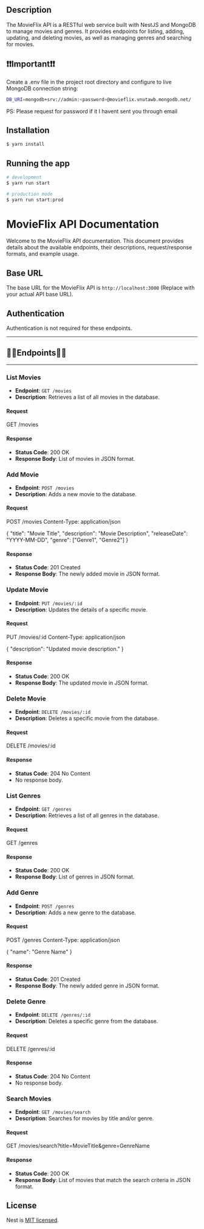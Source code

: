 
## Description

The MovieFlix API is a RESTful web service built with NestJS and MongoDB to manage movies and genres. It provides endpoints for listing, adding, updating, and deleting movies, as well as managing genres and searching for movies.

##   ❗❗Important❗❗

Create a .env file in the project root directory and configure to live MongoDB connection string: 

```bash
DB_URI=mongodb+srv://admin:<password>@movieflix.vnutawb.mongodb.net/
```
PS: Please request for password if it I havent sent you through email

## Installation

```bash
$ yarn install
```

## Running the app

```bash
# development
$ yarn run start

# production mode
$ yarn run start:prod
```


# MovieFlix API Documentation

Welcome to the MovieFlix API documentation. This document provides details about the available endpoints, their descriptions, request/response formats, and example usage.

## Base URL

The base URL for the MovieFlix API is `http://localhost:3000` (Replace with your actual API base URL).

## Authentication

Authentication is not required for these endpoints.

---
## 🔌🔌Endpoints🔌🔌
---

### List Movies

- **Endpoint**: `GET /movies`
- **Description**: Retrieves a list of all movies in the database.

#### Request
GET /movies

#### Response

- **Status Code**: 200 OK
- **Response Body**: List of movies in JSON format.





### Add Movie

- **Endpoint**: `POST /movies`
- **Description**: Adds a new movie to the database.

#### Request
POST /movies
Content-Type: application/json

{
"title": "Movie Title",
"description": "Movie Description",
"releaseDate": "YYYY-MM-DD",
"genre": ["Genre1", "Genre2"]
}

#### Response

- **Status Code**: 201 Created
- **Response Body**: The newly added movie in JSON format.





### Update Movie

- **Endpoint**: `PUT /movies/:id`
- **Description**: Updates the details of a specific movie.

#### Request
PUT /movies/:id
Content-Type: application/json

{
"description": "Updated movie description."
}

#### Response

- **Status Code**: 200 OK
- **Response Body**: The updated movie in JSON format.






### Delete Movie

- **Endpoint**: `DELETE /movies/:id`
- **Description**: Deletes a specific movie from the database.

#### Request
DELETE /movies/:id

#### Response

- **Status Code**: 204 No Content
- No response body.






### List Genres

- **Endpoint**: `GET /genres`
- **Description**: Retrieves a list of all genres in the database.

#### Request
GET /genres

#### Response

- **Status Code**: 200 OK
- **Response Body**: List of genres in JSON format.






### Add Genre

- **Endpoint**: `POST /genres`
- **Description**: Adds a new genre to the database.

#### Request
POST /genres
Content-Type: application/json

{
"name": "Genre Name"
}


#### Response

- **Status Code**: 201 Created
- **Response Body**: The newly added genre in JSON format.






### Delete Genre

- **Endpoint**: `DELETE /genres/:id`
- **Description**: Deletes a specific genre from the database.

#### Request
DELETE /genres/:id

#### Response

- **Status Code**: 204 No Content
- No response body.






### Search Movies

- **Endpoint**: `GET /movies/search`
- **Description**: Searches for movies by title and/or genre.

#### Request
GET /movies/search?title=MovieTitle&genre=GenreName

#### Response

- **Status Code**: 200 OK
- **Response Body**: List of movies that match the search criteria in JSON format.




## License

Nest is [MIT licensed](LICENSE).
